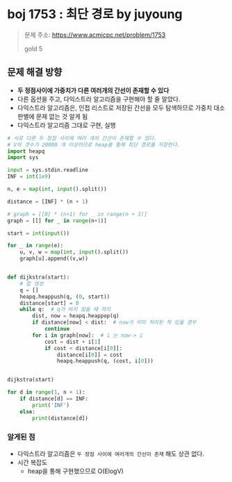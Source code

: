 # boj 1753 : 최단 경로 by juyoung
> 문제 주소: https://www.acmicpc.net/problem/1753
>
> gold 5


## 문제 해결 방향

- __두 정점사이에 가중치가 다른 여러개의 간선이 존재할 수 있다__
- 다른 옵션을 주고, 다익스트라 알고리즘을 구현해야 할 줄 알았다.
- 다익스트라 알고리즘은, 인접 리스트로 저장된 간선을 모두 탐색하므로 가중치 대소 판별에 문제 없는 것 알게 됨
- 다익스트라 알고리즘 그대로 구현, 실행

```python
# 서로 다른 두 정점 사이에 여러 개의 간선이 존재할 수 있다.
# V의 갯수가 20000 개 이상이므로 heap를 통해 최단 경로를 저장한다.
import heapq
import sys

input = sys.stdin.readline
INF = int(1e9)

n, e = map(int, input().split())

distance = [INF] * (n + 1)

# graph = [[0] * (n+1) for _ in range(n + 1)]
graph = [[] for _ in range(n+1)]

start = int(input())

for _ in range(e):
    u, v, w = map(int, input().split())
    graph[u].append((v,w))


def dijkstra(start):
    # 힙 생성
    q = []
    heapq.heappush(q, (0, start))
    distance[start] = 0
    while q:  # q가 비지 않을 때 까지
        dist, now = heapq.heappop(q)
        if distance[now] < dist:  # now가 이미 처리된 적 있을 경우
            continue
        for i in graph[now]:  # i 는 now-> i
            cost = dist + i[1]
            if cost < distance[i[0]]:
                distance[i[0]] = cost
                heapq.heappush(q, (cost, i[0]))


dijkstra(start)

for d in range(1, n + 1):
    if distance[d] == INF:
        print('INF')
    else:
        print(distance[d])

```

### 알게된 점

- 다익스트라 알고리즘은 `두 정점 사이에 여러개의 간선이 존재` 해도 상관 없다.
- 시간 복잡도
    - heap을 통해 구현했으므로 O(ElogV)